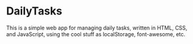 # DailyTasks
This is a simple web app for managing daily tasks, written in HTML, CSS, and JavaScript, using the cool stuff as localStorage, font-awesome, etc.
